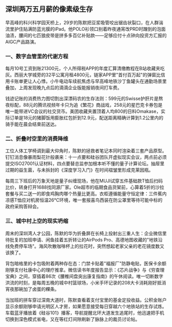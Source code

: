 ## 深圳两万五月薪的像素级生存

早高峰的科兴科学园天桥上，29岁的陈默把豆浆吸管咬出锯齿状裂口，在人群湍流里护住贴满防蓝光膜的iPad。他POLO衫领口别着昨夜通宵改PRD时蹭到的泡面油渍，腰间的七匹狼皮带是拼多多百亿补贴款——足够应付十点钟向投资方汇报的AIGC产品路演。

### 一、数字血管里的代谢方程
每月10号工资到账21300元，个人所得税APP的年度汇算清缴教程在B站收藏夹吃灰。西丽大学城旁的32平公寓月租4800元，链家APP里"首付百万起"的弹窗比信用卡账单更让人心悸。小牛电动车续航焦虑与早高峰地铁沙丁鱼罐头在通勤场景里叠加，上周发现晚九点后的滴滴企业版能报销夜间打车费。

钱迹记账的消费热力图切割出深漂码农的生存法则：599元的Swisse护肝片是熬夜标配，88元的腾讯视频年卡只为追《繁花》商战戏，258元的星巴克卡券包是唯一能带进VC会议的社交货币。美团收藏夹置顶着人均800的日料Omakase，实际订单是18元的猪脚饭用膨胀红包折到12.9元，配送距离精确计算到1.2公里内的骑手能在晨会结束前送达。

### 二、折叠时空里的消费降维
工位人体工学椅调到最大仰角时，陈默的拯救者笔记本同时渲染着三套产品原型。钉钉消息像暴雨梨花针般袭来：十一点要和硅谷团队开虚拟现实会议，两点前必须提交ISO27001认证材料，四点要替总监参加根本听不懂的量子计算论坛。抽屉里过期的益生菌，与未拆封的《深度学习入门》在时间褶皱里形成克莱因瓶。

每周三下班后的万象天地是量子纠缠现场，他在MUJI试穿五件基础款T恤后扫码比价，转身打开1688找同源厂家。Ole超市的临期食品货架前，心算着5折的沙拉套餐与买二送一的即食鸡胸肉哪个热量比更高。衣柜遵循能量守恒定律：三件蕉内凉感T恤应对机房恒温26℃环境，唯一套报喜鸟西装在防尘罩里等待可能中标的政府采购答辩会。

### 三、城中村上空的现实坍缩
周末的深圳湾人才公园，陈默的华为折叠屏在长椅上投射出三重人生：企业微信里待批复的加班申请、闲鱼挂着五折转让的AirPods Pro、高德地图收藏的"地铁沿线免费停车场"。海风吹散咖啡杯上的拉花时，突然想起老家父亲的老花镜度数又该换了。

背包暗格里的卡包吸附着两种存在态：门禁卡贴着"福报厂"防静电贴，医保卡余额刚够支付社康中心的理疗推拿。微信读书年度报告显示：《芯片战争》与《穷查理宝典》之间，穿插着86次《腰椎间盘突出康复指南》的午休阅读。唯一切断数字洪流的时刻，是每周五晚的城中村篮球场，小米手环记录的208大卡消耗刚好抵消宵夜那碗加了卤蛋的粿条。

当加班的拼车穿过深南大道时，陈默查看着支付宝里的基金定投收益。公积金账户显示余额刚够申请光明区人才房，如果愿意接受每日穿越六个地铁站的生存试炼。车载蓝牙播放着《硅谷101》播客，导航提醒北环大道发生追尾时，他迅速把手机切换到深色模式省电，又在等红灯间隙刷新了脉脉上的裁员讨论帖。
